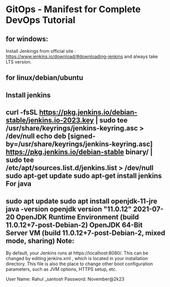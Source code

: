 # GitOps - Manifest for Complete DevOps Tutorial
for windows:
---------------
Install Jenkings from official site : https://www.jenkins.io/download/#downloading-jenkins and always take LTS version.

for linux/debian/ubuntu
-----------------------

Install jenkins
----------------
curl -fsSL https://pkg.jenkins.io/debian-stable/jenkins.io-2023.key | sudo tee \
  /usr/share/keyrings/jenkins-keyring.asc > /dev/null
echo deb [signed-by=/usr/share/keyrings/jenkins-keyring.asc] \
  https://pkg.jenkins.io/debian-stable binary/ | sudo tee \
  /etc/apt/sources.list.d/jenkins.list > /dev/null
sudo apt-get update
sudo apt-get install jenkins
For java
---------
sudo apt update
sudo apt install openjdk-11-jre
java -version
openjdk version "11.0.12" 2021-07-20
OpenJDK Runtime Environment (build 11.0.12+7-post-Debian-2)
OpenJDK 64-Bit Server VM (build 11.0.12+7-post-Debian-2, mixed mode, sharing)
Note:
------------
By default, your Jenkins runs at https://localhost:8080/. This can be changed by editing jenkins.xml , which is located in your installation directory. This file is also the place to change other boot configuration parameters, such as JVM options, HTTPS setup, etc.

User Name: Rahul _santosh
Password: November@2k23
